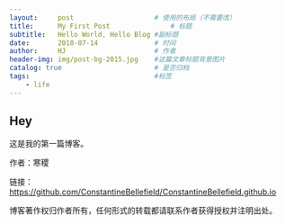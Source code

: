```yaml
---
layout:     post                    # 使用的布局（不需要改）
title:      My First Post               # 标题 
subtitle:   Hello World, Hello Blog #副标题
date:       2018-07-14              # 时间
author:     HJ                      # 作者
header-img: img/post-bg-2015.jpg    #这篇文章标题背景图片
catalog: true                       # 是否归档
tags:                               #标签
    - life
---
```


## Hey
这是我的第一篇博客。

作者：寒稷

链接：https://github.com/ConstantineBellefield/ConstantineBellefield.github.io

博客著作权归作者所有，任何形式的转载都请联系作者获得授权并注明出处。
